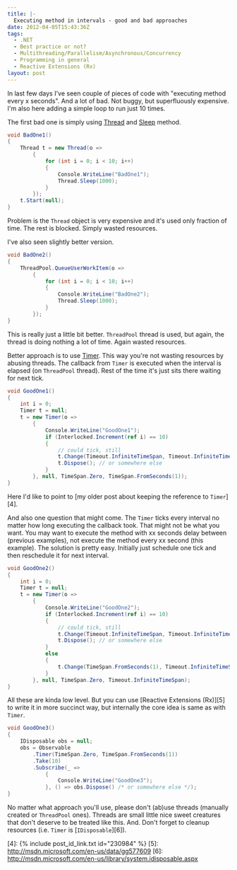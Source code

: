 ```yaml
---
title: |-
  Executing method in intervals - good and bad approaches
date: 2012-04-05T15:43:36Z
tags:
  - .NET
  - Best practice or not?
  - Multithreading/Parallelism/Asynchronous/Concurrency
  - Programming in general
  - Reactive Extensions (Rx)
layout: post
---
```

In last few days I've seen couple of pieces of code with "executing method every x seconds". And a lot of bad. Not buggy, but superfluously expensive. I'm also here adding a simple loop to run just 10 times.

The first bad one is simply using [Thread][1] and [Sleep][2] method.

```csharp
void BadOne1()
{
	Thread t = new Thread(o =>
		{
			for (int i = 0; i < 10; i++)
			{
				Console.WriteLine("BadOne1");
				Thread.Sleep(1000);
			}
		});
	t.Start(null);
}
```

Problem is the `Thread` object is very expensive and it's used only fraction of time. The rest is blocked. Simply wasted resources.

I've also seen slightly better version.

```csharp
void BadOne2()
{
	ThreadPool.QueueUserWorkItem(o =>
		{
			for (int i = 0; i < 10; i++)
			{
				Console.WriteLine("BadOne2");
				Thread.Sleep(1000);
			}
		});
}
```

This is really just a little bit better. `ThreadPool` thread is used, but again, the thread is doing nothing a lot of time. Again wasted resources.

Better approach is to use [Timer][3]. This way you're not wasting resources by abusing threads. The callback from `Timer` is executed when the interval is elapsed (on `ThreadPool` thread). Rest of the time it's just sits there waiting for next tick.

```csharp
void GoodOne1()
{
	int i = 0;
	Timer t = null;
	t = new Timer(o =>
		{
			Console.WriteLine("GoodOne1");
			if (Interlocked.Increment(ref i) == 10)
			{
				// could tick, still
				t.Change(Timeout.InfiniteTimeSpan, Timeout.InfiniteTimeSpan);
				t.Dispose(); // or somewhere else
			}
		}, null, TimeSpan.Zero, TimeSpan.FromSeconds(1));
}
```

Here I'd like to point to [my older post about keeping the reference to `Timer`][4].

And also one question that might come. The `Timer` ticks every interval no matter how long executing the callback took. That might not be what you want. You may want to execute the method with xx seconds delay between (previous examples), not execute the method every xx second (this example). The solution is pretty easy. Initially just schedule one tick and then reschedule it for next interval.

```csharp
void GoodOne2()
{
	int i = 0;
	Timer t = null;
	t = new Timer(o =>
		{
			Console.WriteLine("GoodOne2");
			if (Interlocked.Increment(ref i) == 10)
			{
				// could tick, still
				t.Change(Timeout.InfiniteTimeSpan, Timeout.InfiniteTimeSpan);
				t.Dispose(); // or somewhere else
			}
			else
			{
				t.Change(TimeSpan.FromSeconds(1), Timeout.InfiniteTimeSpan);
			}
		}, null, TimeSpan.Zero, Timeout.InfiniteTimeSpan);
}
```

All these are kinda low level. But you can use [Reactive Extensions (Rx)][5] to write it in more succinct way, but internally the core idea is same as with `Timer`.

```csharp
void GoodOne3()
{
	IDisposable obs = null;
	obs = Observable
		.Timer(TimeSpan.Zero, TimeSpan.FromSeconds(1))
		.Take(10)
		.Subscribe(_ =>
			{
				Console.WriteLine("GoodOne3");
			}, () => obs.Dispose() /* or somewhere else */);
}
```

No matter what approach you'll use, please don't (ab)use threads (manually created or `ThreadPool` ones). Threads are small little nice sweet creatures that don't deserve to be treated like this. And. Don't forget to cleanup resources (i.e. `Timer` is [`IDisposable`][6]).

[1]: http://msdn.microsoft.com/en-us/library/system.threading.thread.aspx
[2]: http://msdn.microsoft.com/en-us/library/system.threading.thread.sleep.aspx
[3]: http://msdn.microsoft.com/en-us/library/system.threading.timer.aspx
[4]: {% include post_id_link.txt id="230984" %}
[5]: http://msdn.microsoft.com/en-us/data/gg577609
[6]: http://msdn.microsoft.com/en-us/library/system.idisposable.aspx